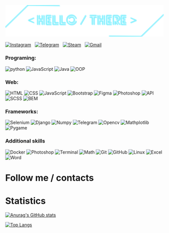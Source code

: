 [![Header](https://github.com/SkiffikS/skiffiks/blob/main/assets/header.png)](https://www.instagram.com/yaroslav833)

[![Instagram](https://img.shields.io/badge/-Instagram-FF0070?style=for-the-badge&logo=Instagram&logoColor=white)](https://www.instagram.com/yaroslav833)&nbsp;&nbsp;
[![Telegram](https://img.shields.io/badge/-Telegram-00F0FF?style=for-the-badge&logo=Telegram&logoColor=white)](https://t.me/skiffiks)&nbsp;&nbsp;
[![Steam](https://img.shields.io/badge/-Steam-02108C?style=for-the-badge&logo=Steam&logoColor=white)](https://steamcommunity.com/profiles/76561199092916594/)&nbsp;&nbsp;
[![Gmail](https://img.shields.io/badge/-Gmail-FF0000?style=for-the-badge&logo=Gmail&logoColor=white)](y.kuchinskiy@gmail.com)&nbsp;&nbsp;

### Programing:
![python](https://img.shields.io/badge/-Python-383838?style=for-the-badge&text_color=FC03F8&logo=python&logoColor=00D0F9) ![JavaScript](https://img.shields.io/badge/-JavaScript-383838?style=for-the-badge&logo=JavaScript&logoColor=00D0F9) ![Java](https://img.shields.io/badge/-Java-383838?style=for-the-badge&logo=Java&logoColor=00D0F9) ![OOP](https://img.shields.io/badge/-OOP-383838?style=for-the-badge&logo=&logoColor=00D0F9)

### Web:
![HTML](https://img.shields.io/badge/-HTML-383838?style=for-the-badge&logo=HTML&logoColor=00D0F9) ![CSS](https://img.shields.io/badge/-CSS-383838?style=for-the-badge&logo=CSS&logoColor=00D0F9) ![JavaScript](https://img.shields.io/badge/-JavaScript-383838?style=for-the-badge&logo=JavaScript&logoColor=00D0F9) ![Bootstrap](https://img.shields.io/badge/-Bootstrap-383838?style=for-the-badge&logo=Bootstrap&logoColor=00D0F9) ![Figma](https://img.shields.io/badge/-Figma-383838?style=for-the-badge&logo=Figma&logoColor=00D0F9) ![Photoshop](https://img.shields.io/badge/-Photoshop-383838?style=for-the-badge&logo=Adobe&logoColor=00D0F9) ![API](https://img.shields.io/badge/-API-383838?style=for-the-badge&logo=API&logoColor=00D0F9) ![SCSS](https://img.shields.io/badge/-SCSS-383838?style=for-the-badge&logo=SCSS&logoColor=00D0F9) ![BEM](https://img.shields.io/badge/-BEM-383838?style=for-the-badge&logo=BEM&logoColor=00D0F9)

### Frameworks:
![Selenium](https://img.shields.io/badge/-Selenium-383838?style=for-the-badge&logo=Selenium&logoColor=00D0F9) ![Django](https://img.shields.io/badge/-Django-383838?style=for-the-badge&logo=Django&logoColor=00D0F9) ![Numpy](https://img.shields.io/badge/-Numpy-383838?style=for-the-badge&logo=Numpy&logoColor=00D0F9) ![Telegram](https://img.shields.io/badge/-python_telegram_bot/AIOGram-383838?style=for-the-badge&logo=Telegram&logoColor=00D0F9) ![Opencv](https://img.shields.io/badge/-Opencv-383838?style=for-the-badge&logo=Opencv&logoColor=00D0F9) ![Mathplotlib](https://img.shields.io/badge/-Mathplotlib-383838?style=for-the-badge&logo=numpy&logoColor=00D0F9) ![Pygame](https://img.shields.io/badge/-Pygame-383838?style=for-the-badge&logo=unity&logoColor=00D0F9)

### Additional skills
![Docker](https://img.shields.io/badge/-Docker-383838?style=for-the-badge&logo=Docker&logoColor=00D0F9) ![Photoshop](https://img.shields.io/badge/-Photoshop-383838?style=for-the-badge&logo=adobe&logoColor=00D0F9) ![Terminal](https://img.shields.io/badge/-Terminal-383838?style=for-the-badge&logo=macos&logoColor=00D0F9) ![Math](https://img.shields.io/badge/-Math-383838?style=for-the-badge&logo=numpy&logoColor=00D0F9) ![Git](https://img.shields.io/badge/-Git-383838?style=for-the-badge&logo=Git&logoColor=00D0F9) ![GitHub](https://img.shields.io/badge/-GitHub-383838?style=for-the-badge&logo=GitHub&logoColor=00D0F9) ![Linux](https://img.shields.io/badge/-Linux-383838?style=for-the-badge&logo=Linux&logoColor=00D0F9) ![Excel](https://img.shields.io/badge/-Excel-383838?style=for-the-badge&logo=Microsoft&logoColor=00D0F9) ![Word](https://img.shields.io/badge/-Word-383838?style=for-the-badge&logo=Microsoft&logoColor=00D0F9)

# Follow me / contacts

# Statistics

[![Anurag's GitHub stats](https://github-readme-stats.vercel.app/api?username=skiffiks&show_icons=true&theme=tokyonight&icon_color=FC03F8&title_color=FC03F8&text_color=00F7FF&border_color=00F7FF&)](https://github.com/anuraghazra/github-readme-stats)


[![Top Langs](https://github-readme-stats.vercel.app/api/top-langs/?username=skiffiks&layout=compact&show_icons=true&theme=tokyonight&icon_color=FC03F8&title_color=FC03F8&text_color=00F7FF&border_color=00F7FF&)](https://github.com/anuraghazra/github-readme-stats)